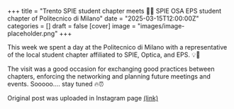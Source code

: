 +++
title = "Trento SPIE student chapter meets 🤝🏻 SPIE OSA EPS student chapter of Politecnico di Milano"
date = "2025-03-15T12:00:00Z"
categories = []
draft = false
[cover]
image = "images/image-placeholder.png"
+++

This week we spent a day at the Politecnico di Milano with a representative of the local student chapter affiliated to SPIE, Optica, and EPS. 💡🌈

The visit was a good occasion for exchanging good practices between chapters, enforcing the networking and planning future meetings and events. Sooooo.... stay tuned 🔥⏰️

Original post was uploaded in Instagram page [(link)](https://www.instagram.com/p/DHOb2yFo8dh/?utm_source=ig_web_copy_link&igsh=MzRlODBiNWFlZA==)
